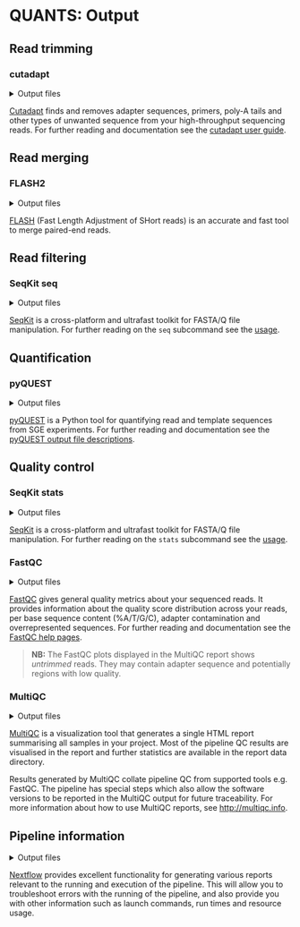 # QUANTS: Output

## Read trimming

### cutadapt

<details markdown="1">
<summary>Output files</summary>

* `cutadapt/`
    * `*.trim.fastq.gz`: Trimmed sequences (FASTQ).
    * `*.cutadapt.log`: Log file containing trimming statistics.

</details>

[Cutadapt](https://cutadapt.readthedocs.io/en/stable/) finds and removes adapter sequences, primers, poly-A tails and other types of unwanted sequence from your high-throughput sequencing reads. For further reading and documentation see the [cutadapt user guide](https://cutadapt.readthedocs.io/en/stable/guide.html).

## Read merging

### FLASH2

<details markdown="1">
<summary>Output files</summary>

* `flash2/`
    * `*.merged.extendedFrags.fastq.gz`: Merged sequences (FASTQ).
    * `*.merged.notCombined_[1|2].fastq.gz`: Sequences that could not be merged (FASTQ).
    * `*.merged.hist`: Frequency of merged sequence lengths.

</details>

[FLASH](https://github.com/dstreett/FLASH2) (Fast Length Adjustment of SHort reads) is an accurate and fast tool to merge paired-end reads.

## Read filtering

### SeqKit seq

<details markdown="1">
<summary>Output files</summary>

* `seqkit_seq/`
    * `*.filtered.fq.gz`: Filtered sequences (FASTQ).

</details>

[SeqKit](https://bioinf.shenwei.me/seqkit) is a cross-platform and ultrafast toolkit for FASTA/Q file manipulation. For further reading on the `seq` subcommand see the [usage](https://bioinf.shenwei.me/seqkit/usage/#seq).


## Quantification

### pyQUEST

<details markdown="1">
<summary>Output files</summary>

* `pyquest/`
    * `*.query_counts.tsv.gz`: library-independent counts representing the abundance of each unique read sequence.
    * `*.lib_counts.tsv.gz`: library-dependent counts representing the abundance of each oligo template sequence (only generated when user provides a library).
    * `*.stats.json`: JSON-formatted statistics.

</details>

[pyQUEST](https://github.com/cancerit/pyQUEST) is a Python tool for quantifying read and template sequences from SGE experiments. For further reading and documentation see the [pyQUEST output file descriptions](https://github.com/cancerit/pyQUEST#file-formats).

## Quality control


### SeqKit stats

<details markdown="1">
<summary>Output files</summary>

* `seqkit_stats/`
    * `*_[filtered|merged|trimmed|raw].stats.txt`: Basic sequencing statistics.

</details>

[SeqKit](https://bioinf.shenwei.me/seqkit) is a cross-platform and ultrafast toolkit for FASTA/Q file manipulation. For further reading on the `stats` subcommand see the [usage](https://bioinf.shenwei.me/seqkit/usage/#stats).

### FastQC

<details markdown="1">
<summary>Output files</summary>

* `fastqc/`
    * `*_fastqc.html`: FastQC report containing quality metrics.
    * `*_fastqc.zip`: Zip archive containing the FastQC report, tab-delimited data file and plot images.

</details>

[FastQC](http://www.bioinformatics.babraham.ac.uk/projects/fastqc/) gives general quality metrics about your sequenced reads. It provides information about the quality score distribution across your reads, per base sequence content (%A/T/G/C), adapter contamination and overrepresented sequences. For further reading and documentation see the [FastQC help pages](http://www.bioinformatics.babraham.ac.uk/projects/fastqc/Help/).

> **NB:** The FastQC plots displayed in the MultiQC report shows _untrimmed_ reads. They may contain adapter sequence and potentially regions with low quality.

### MultiQC

<details markdown="1">
<summary>Output files</summary>

* `multiqc/`
    * `multiqc_report.html`: a standalone HTML file that can be viewed in your web browser.
    * `multiqc_data/`: directory containing parsed statistics from the different tools used in the pipeline.
    * `multiqc_plots/`: directory containing static images from the report in various formats.

</details>

[MultiQC](http://multiqc.info) is a visualization tool that generates a single HTML report summarising all samples in your project. Most of the pipeline QC results are visualised in the report and further statistics are available in the report data directory.

Results generated by MultiQC collate pipeline QC from supported tools e.g. FastQC. The pipeline has special steps which also allow the software versions to be reported in the MultiQC output for future traceability. For more information about how to use MultiQC reports, see <http://multiqc.info>.

## Pipeline information

<details markdown="1">
<summary>Output files</summary>

* `pipeline_info/`
    * Reports generated by Nextflow: `execution_report.html`, `execution_timeline.html`, `execution_trace.txt` and `pipeline_dag.dot`/`pipeline_dag.svg`.
    * Reports generated by the pipeline: `pipeline_report.html`, `pipeline_report.txt` and `software_versions.tsv`.
    * Reformatted samplesheet files used as input to the pipeline: `samplesheet.valid.csv`.

</details>

[Nextflow](https://www.nextflow.io/docs/latest/tracing.html) provides excellent functionality for generating various reports relevant to the running and execution of the pipeline. This will allow you to troubleshoot errors with the running of the pipeline, and also provide you with other information such as launch commands, run times and resource usage.
